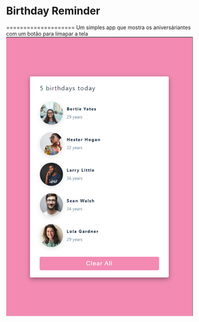 # Birthday Reminder
====================
Um simples app que mostra os aniversáriantes com um botão para limapar a tela
![Preview](https://github.com/Luciana-Santos/react-projects/blob/main/birthday-reminder/preview.PNG?raw=true)
